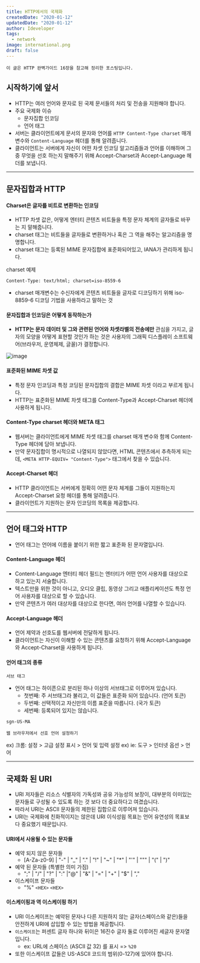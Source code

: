 ```yaml
---
title: HTTP에서의 국제화
createdDate: "2020-01-12"
updatedDate: "2020-01-12"
author: Ideveloper
tags:
  - network
image: international.png
draft: false
---
```


 `이 글은 HTTP 완벽가이드 16장을 참고해 정리한 포스팅입니다.`

## 시작하기에 앞서

- HTTP는 여러 언어와 문자로 된 국제 문서들의 처리 및 전송을 지원해야 합니다.
- 주요 국제화 이슈
  - 문자집합 인코딩
  - 언어 태그
- 서버는 클라이언트에게 문서의 문자와 언어를 `HTTP Content-Type charset` 매개변수와 `Content-Language` 헤더를 통해 알려줍니다.
- 클라이언트는 서버에게 자신이 어떤 차셋 인코딩 알고리즘들과 언어를 이해하며 그 중  무엇을 선호 하는지 말해주기 위해 Accept-Charset과 Accept-Language 헤더를 보냅니다.

---

## 문자집합과 HTTP

#### Charset은 글자를 비트로 변환하는 인코딩
- HTTP 차셋 값은, 어떻게 엔터티 콘텐츠 비트들을 특정 문자 체계의 글자들로 바꾸는 지 말해줍니다.
- charset 태그는 비트들을 글자들로 변환하거나 혹은 그 역을 해주는 알고리즘을 명명합니다.
- charset 태그는 등록된 MIME 문자집합에 표준화되어있고, IANA가 관리하게 됩니다.

charset 예제
```
Content-Type: text/html; charset=iso-8559-6
```

- charset 매개변수는 수신자에게 콘텐츠 비트들을 글자로 디코딩하기 위해 iso-8859-6 디코딩 기법을 사용하라고 말하는 것

#### 문자집합과 인코딩은 어떻게 동작하는가

- **HTTP는 문자 데이터 및 그와 관련된 언어와 차셋라벨의 전송에만** 관심을 가지고, 글자의 모양을 어떻게 표현할 것인가 하는 것은 사용자의 그래픽 디스플레이 소프트웨어(브라우저, 운영체제, 글꼴)가 결정합니다.

![image](https://user-images.githubusercontent.com/26598542/72220422-d4825f80-3593-11ea-8975-0f6ff7587ff3.png)

#### 표준화된 MIME 차셋 값
- 특정 문자 인코딩과 특정 코딩된 문자집합의 결합은 MIME 차셋 이라고 부르게 됩니다.
- HTTP는 표준화된 MIME 차셋 태그를 Content-Type과 Accept-Charset 헤더에 사용하게 됩니다.

#### Content-Type charset 헤더와 META 태그

- 웹서버는 클라이언트에게 MIME 차셋 태그를 charset 매개 변수와 함께 Content-Type 헤더에 담아 보냅니다.
- 만약 문자집합이 명시적으로 나열되지 않았다면, HTML 콘텐츠에서 추측하게 되는데, `<META HTTP-EQUIV= "Content-Type">` 태그에서 찾을 수 있습니다.

#### Accept-Charset 헤더

- HTTP 클라이언트는 서버에게 정확히 어떤 문자 체계를 그들이 지원하는지 Accept-Charset 요청 헤더를 통해 알려줍니다.
- 클라이언트가 지원하는 문자 인코딩의 목록을 제공합니다.

---

## 언어 태그와 HTTP

- 언어 태그는 언어에 이름을 붙이기 위한 짧고 표준화 된 문자열입니다.

#### Content-Language 헤더
- Content-Language 엔터티 헤더 필드는 엔터티가 어떤 언어 사용자를 대상으로 하고 있는지 서술합니다.
- 텍스트만을 위한 것이 아니고, 오디오 클립, 동영상 그리고 애플리케이션도 특정 언어 사용자를 대상으로 할 수 있습니다.
- 만약 콘텐츠가 여러 대상자를 대상으로 한다면, 여러 언어를 나열할 수 있습니다.

#### Accept-Language 헤더
- 언어 제약과 선호도를 웹서버에 전달하게 됩니다.
- 클라이언트는 자신이 이해할 수 있는 콘텐츠를 요청하기 위해 Accept-Language와 Accept-Charset을 사용하게 됩니다.

#### 언어 태그의 종류

`서브 태그`
- 언어 태그는 하이픈으로 분리된 하나 이상의 서브태그로 이루어져 있습니다.
  - 첫번째: 주 서브태그라 불리고, 이 값들은 표준화 되어 있습니다. (언어 토큰)
  - 두번째: 선택적이고 자신만의 이름 표준을 따릅니다. (국가 토큰)
  - 세번째: 등록되어 있지는 않습니다.
```
sgn-US-MA
```

`웹 브라우저에서 선호 언어 설정하기`

ex) 크롬: 설정 > 고급 설정 표시 > 언어 및 입력 설정
ex) ie: 도구 > 인터넷 옵션 > 언어

---

## 국제화 된 URI
- URI 저자들은 리소스 식별자의 가독성꽈 공유 가능성의 보장이, 대부분의 이미있는 문자들로 구성될 수 있도록 하는 것 보다 더 중요하다고 여겼습니다.
- 따라서 URI는 ASCII 문자들의 제한된 집합으로 이루어져 있습니다.
- URI는 국제화에 친화적이지는 않은데 URI 이식성읨 목표는 언어 유연성의 목표보다 중요했기 때문입니다.

#### URI에서 사용될 수 있는 문자들

- 예약 되지 않은 문자들
  - [A-Za-z0-9] | "-" | "_" | "." | "!" | "~" | "*" | "'" | """ | "(" | ")"
- 예약 된 문자들 (특별한 의미 가짐)
  - ";" | "/" | "?" | ":" |"@" | "&" | "=" | "+" | "$" | ","
- 이스케이프 문자들
  - "%" `<HEX>` `<HEX>`

#### 이스케이핑과 역 이스케이핑 하기
- URI 이스케이프는 예약된 문자나 다른 지원하지 않는 글자(스페이스와 같은)들을 안전하게 URI에 삽입할 수 있는 방법을 제공합니다.
- `이스케이프`는 퍼센트 글자 하나와 뒤이은 16진수 글자 둘로 이루어진 세글자 문자열입니다.
  - ex: URL에 스페이스 (ASCII 값 32) 를 표시 => `%20`
- 또한 이스케이프 값들은 US-ASCII 코드의 범위(0-127)에 있어야 합니다.